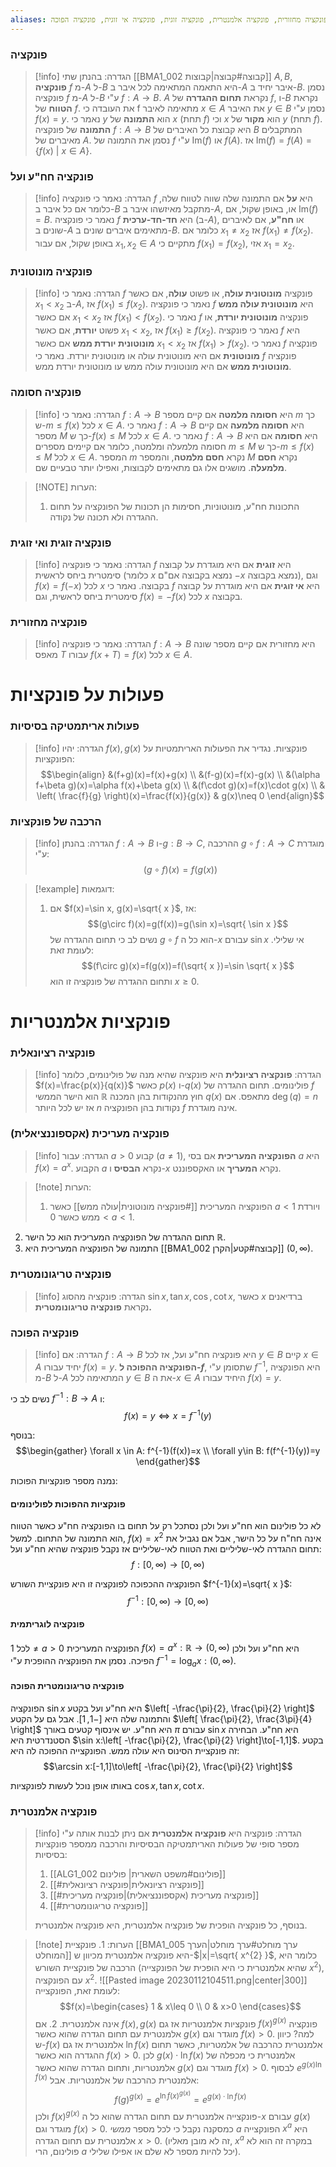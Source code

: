 ```yaml
---
aliases: פונקציה, חח"ע, פונקציה מחזורית, פונקציה אלמנטרית, פונקציה זוגית, פונקציה אי זוגית, פונקציה הפוכה, 
---
```


### פונקציה
>[!info] הגדרה:
בהנתן שתי [[BMA1_002 קבוצה#קבוצה|קבוצות]] $A,B$, **פונקציה** $f$ מ-$A$ ל-$B$ היא התאמה המתאימה לכל איבר ב-$A$ איבר יחיד ב-$B$. נסמן פונקציה $f$ מ-$A$ ל-$B$ ע"י $f:A\to B$. $A$ נקראת **תחום ההגדרה** של $f$, ו-$B$ נקראת **הטווח** של $f$.
את העובדה כי f מתאימה לאיבר $x\in A$ את האיבר $y\in B$ נסמן ע"י $f(x)=y$. נאמר כי $y$ הוא **התמונה** של $x$ (תחת $f$) וכי $x$ הוא **מקור** של $y$ (תחת $f$).
**התמונה** של פונקציה $f:A\to B$ היא קבוצת כל האיברים של $B$ המתקבלים מאיברים של $A$. נסמן את התמונה של $f$ ע"י $\mathrm{Im}(f)$ או $f(A)$. אז $\mathrm{Im}(f)=f(A)=\{ f(x) \ | \ x\in A \}$.

### פונקציה חח"ע ועל
>[!info] הגדרה:
>נאמר כי פונקציה $f$ היא **על** אם התמונה שלה שווה לטווח שלה, כלומר אם כל איבר ב-$B$ מתקבל מאיזשהו איבר ב-$A$, או, באופן שקול, אם $\mathrm{Im}(f)=B$.
נאמר כי פונקציה $f$ היא **חד-חד-ערכית** (ב-$A$), או **חח"ע**, אם לאיברים שונים ב-$A$ מתאימים איברים שונים ב-$B$. כלומר אם $x_{1}\ne x_{2}$ אז $f(x_{1})\ne f(x_{2})$. באופן שקול, אם עבור $x_{1},x_{2}\in A$ מתקיים כי $f(x_{1})=f(x_{2})$, אזי $x_{1}=x_{2}$.


### פונקציה מונוטונית

> [!info] הגדרה:
נאמר כי $f$ פונקציה **מונוטונית עולה**, או פשוט **עולה**, אם כאשר $x_{1}<x_{2}$ ב-$A$, אז $f(x_{1})\leq f(x_{2})$. נאמר כי פונקציה $f$ היא **מונוטונית עולה ממש** אם כאשר $x_{1}<x_{2}$ אז $f(x_{1})<f(x_{2})$.
נאמר כי $f$ פונקציה **מונוטונית יורדת**, או פשוט **יורדת**, אם כאשר $x_{1}<x_{2}$, אז $f(x_{1})\geq f(x_{2})$. נאמר כי פונקציה $f$ היא **מונוטונית יורדת ממש** אם כאשר $x_{1}<x_{2}$ אז $f(x_{1})>f(x_{2})$.
נאמר כי $f$ פונקציה **מונוטונית** אם היא מונוטונית עולה או מונוטונית יורדת.
נאמר כי $f$ פונקציה **מונוטונית ממש** אם היא מונוטונית עולה ממש עו מונוטונית יורדת ממש.

### פונקציה חסומה
>[!info] הגדרה:
>נאמר כי $f:A\to B$ היא **חסומה מלמטה** אם קיים מספר $m$ כך ש-$m\le f(x)$ לכל $x\in A$.
נאמר כי $f:A\to B$ היא **חסומה מלמעה** אם קיים מספר $M$ כך ש-$f(x)\leq M$ לכל $x\in A$.
נאמר כי $f:A\to B$ היא **חסומה** אם היא חסומה מלמעלה ומלמטה, כלומר אם קיימים מספרים $m\leq M$ כך ש-$m\leq f(x)\leq M$ לכל $x\in A$. המספר $m$ נקרא **חסם מלמטה**, והמספר $M$ נקרא **חסם מלמעלה**. מושגים אלו גם מתאימים לקבוצות, ואפילו יותר טבעיים שם.


> [!NOTE] הערות:
>1. התכונות חח"ע, מונוטוניות, חסימות הן תכונות של הפונקציה על תחום ההגדרה ולא תכונה של נקודה.
### פונקציה זוגית ואי זוגית

> [!info] הגדרה:
נאמר כי פונקציה $f$ היא **זוגית** אם היא מוגדרת על קבוצה סימטרית ביחס לראשית (כלומר $x$ נמצא בקבוצה אם"ם $-x$ נמצא בקבוצה), וגם $f(x)=f(-x)$ לכל $x$ בקבוצה.
נאמר כי $f$ היא **אי זוגית** אם היא מוגדרת על קבוצה סימטרית ביחס לראשית, וגם $f(x)=-f(x)$ לכל $x$ בקבוצה.

### פונקציה מחזורית

> [!info] הגדרה:
נאמר כי פונקציה $f:A\to B$ היא מחזורית אם קיים מספר שונה מאפס $T$ עבורו $f(x+T)=f(x)$ לכל $x\in A$.

# פעולות על פונקציות
### פעולות אריתמטיקה בסיסיות

> [!info] הגדרה:
>יהיו $f(x),g(x)$ פונקציות. נגדיר את הפעולות האריתמטיות על הפונקציות:
>$$\begin{align}
&(f+g)(x)=f(x)+g(x) \\
&(f-g)(x)=f(x)-g(x) \\
&(\alpha f+\beta g)(x)=\alpha f(x)+\beta g(x) \\
&(f\cdot g)(x)=f(x)\cdot g(x) \\
& \left( \frac{f}{g} \right)(x)=\frac{f(x)}{g(x)} & g(x)\neq 0
\end{align}$$

### הרכבה של פונקציות
>[!info] הגדרה:
>בהנתן $f:A\to B$ ו-$g:B\to C$, ההרכבה $g\circ f:A\to C$ מוגדרת ע"י:
>$$(g\circ f)(x)=f(g(x))$$

>[!example] דוגמאות:
>1. אם $f(x)=\sin x, g(x)=\sqrt{ x }$, אז:
>	$$(g\circ f)(x)=g(f(x))=g(\sin x)=\sqrt{ \sin x }$$
> נשים לב כי תחום ההגדרה של $g\circ f$ הוא כל ה-$x$ עבורם $\sin x$ אי שלילי. לעומת זאת:
> $$(f\circ g)(x)=f(g(x))=f(\sqrt{ x })=\sin \sqrt{ x }$$
> ותחום ההגדרה של פונקציה זו הוא $x\geq 0$.

# פונקציות אלמנטריות

### פונקציה רציונאלית

> [!info] הגדרה:
**פונקציה רציונלית** היא פונקציה שהיא מנה של פולינומים, כלומר $f(x)=\frac{p(x)}{q(x)}$ כאשר $p(x)$ ו-$q(x)$ פולינומים.
תחום ההגדרה של $f$ הוא הישר הממשי $\mathbb{R}$ חוץ מהנקודות בהן המכנה $q(x)$ מתאפס. אם $\deg(q)=n$ אז יש לכל היותר $n$ נקודות בהן הפונקציה $f$ אינה מוגדרת.

### פונקציה מעריכית (אקספוננציאלית)

> [!info] הגדרה:
> עבור $a>0$ קבוע ($a\neq 1$), **הפונקציה המעריכית** אם בסי $a$ היא $f(x)=a^{x}$. הקבוע $a$ נקרא **הבסיס** ו-$x$ נקרא **המעריך** או האקספוננט.

>[!note] הערות:
>1. הפונקציה המעריכית [[#פונקציה מונוטונית|עולה ממש]] כאשר $a<1$ ויורדת ממש כאשר $0<a<1$.
2. תחום ההגדרה של הפונקציה המעריכית הוא כל הישר $\mathbb{R}$.
3. התמונה של הפונקציה המעריכית היא [[BMA1_002 קבוצה#קטע|הקרן]] $(0,\infty)$.

### פונקציה טריגונומטרית

> [!info] הגדרה:
פונקציה מהסוג $\sin x, \tan x, \cos, \cot x$, כאשר $x$ ברדיאנים נקראת **פונקציה טריגונומטרית.**


### פונקציה הפוכה
>[!info] הגדרה:
>אם $f:A\to B$ היא פונקציה חח"ע ועל, אז לכל $y\in B$ קיים $x\in A$ יחיד עבורו $f(x)=y$. **הפונקציה ההפוכה ל-$f$**, שתסומן ע"י $f^{-1}$, היא הפונקציה מ-$B$ ל-$A$ המתאימה לכל $y\in B$ את ה-$x\in A$ היחיד עבורו $f(x)=y$.

נשים לב כי $f^{-1}:B\to A$ ו:
$$f(x)=y \iff x=f^{-1}(y)$$

בנוסף:
$$\begin{gather}
\forall x \in A: f^{-1}(f(x))=x \\
\forall y\in B: f(f^{-1}(y))=y
\end{gather}$$

נמנה מספר פונקציות הפוכות:
#### פונקציות ההפוכות לפולינומים
לא כל פולינום הוא חח"ע ועל ולכן נסתכל רק על תחום בו הפונקציה חח"ע כאשר הטווח הוא התמונה של התחום. למשל, $f(x)=x^{2}$ אינה חח"ח על כל הישר, אבל אם נגביל את תחום ההגדרה לאי-שליליים ואת הטווח לאי-שליליים אז נקבל פונקציה שהיא חח"ע ועל:
$$f:[0,\infty)\to[0,\infty)$$

הפונקציה ההכפוכה לפונקציה זו היא פונקציית השורש $f^{-1}(x)=\sqrt{ x }$:
$$f^{-1}:[0,\infty)\to[0,\infty)$$

#### פונקציה לוגריתמית
לכל $1\neq a>0$ הפונקציה המעריכית $f(x)=a^{x}:\mathbb{R}\to(0,\infty)$ היא חח"ע ועל ולכן הפיכה. נסמן את הפונקציה ההופכית ע"י $f^{-1}=\log_{a}x:(0,\infty)$.

#### פונקציה טריגונומטרית הפוכה
הפונקציה $\sin x$ היא חח"ע ועל בקטע $\left[ -\frac{\pi}{2}, \frac{\pi}{2} \right]$ והתמונה שלה היא $[-1,1]$. אבל גם על הקטע $\left[ \frac{\pi}{2}, \frac{3\pi}{4} \right]$ היא חח"ע. יש אינסוף קטעים באורך $\pi$ עבורם $\sin x$ היא חח"ע.
הבחירה הסטנדרטית היא $\sin x:\left[ -\frac{\pi}{2}, \frac{\pi}{2} \right]\to[-1,1]$. בקטע זה פונקציית הסינוס היא עולה ממש. הפונקצייה ההפוכה לה היא:
$$\arcsin x:[-1,1]\to\left[ -\frac{\pi}{2}, \frac{\pi}{2} \right]$$

באותו אופן נוכל לעשות לפונקציות $\cos x,\tan x,\cot x$.

### פונקציה אלמנטרית
> [!info] הגדרה:
> פונקציה היא **פונקציה אלמנטרית** אם ניתן לבנות אותה ע"י מספר סופי של פעולות האריתמטיקה הבסיסיות והרכבה ממספר פונקציות בסיסיות:
> 1. [[ALG1_002 פולינום#משפט השארית| פולינום]]
> 2. [[#פונקציה רציונאלית|פונקציה רציונאלית]]
> 3. [[#פונקציה מעריכית (אקספוננציאלית)|פונקציה מעריכית]]
>4. [[#פונקציה טריגונומטרית]]
>
>בנוסף, כל פונקציה הופכית של פונקציה אלמנטרית, היא פונקציה אלמנטרית.

>[!note] הערות:
>1.
פונקציית [[BMA1_005 ערך מוחלט#ערך מוחלט|הערך המוחלט]] היא פונקציה אלמנטרית מכיוון ש-$|x|=\sqrt{ x^{2} }$, כלומר היא הרכבה של פונקציית השורש (שהיא אלמנטרית כי היא הופכית של הפונקצייה $x^{2}$), עם הפונקציה $x^{2}$.
![[Pasted image 20230112104511.png|center|300]]
לעומת זאת, הפונקצייה:
>$$f(x)=\begin{cases}
1 & x\leq 0 \\
0  & x>0
\end{cases}$$
אינה אלמנטרית.
> 2. אם $f(x),g(x)$ פונקציות אלמנטריות אז גם $f(x)^{g(x)}$ פונקציה אלמנטרית עם תחום הגדרה שהוא כאשר $g(x)$ מוגדר וגם $f(x)>0$. למה? כיוון ש-$f(x)$ אלמנטרית אז גם $\ln f(x)$ אלמנטרית כהרכבה של אלמטריות, כאשר תחום ההגדרה הוא כאשר $f(x)>0$. לכן $g(x)\cdot \ln f(x)$ אלמנטרית כי מכפלה של אלמנטריות, ותחום הגדרה שהוא כאשר $g(x)$ מוגדר וגם $f(x)>0$. לבסוף $e^{g(x)\ln f(x)}$ אלמנטרית כהרכבה של אלמנטריות.
>  אבל:
>  $$f(g)^{g(x)}=e^{\ln f(x)^{g(x)}}=e^{g(x)\cdot \ln f(x)}$$
>  ולכן $f(x)^{g(x)}$ פונקצייה אלמנטרית עם תחום הגדרה שהוא כל ה-$x$ עבורם $g(x)$ מוגדר וגם $f(x)>0$. כמסקנה נקבל כי לכל מספר *ממשי* $a$ הפונקצייה $x^{a}$ היא אלמנטרית עם תחום הגדרה $x>0$. (זה לא מובן מאליו, $x^{a}$ במקרה זה הוא לא פולינום, הרי $a$ יכל להיות מספר לא שלם או אפילו שלילי).